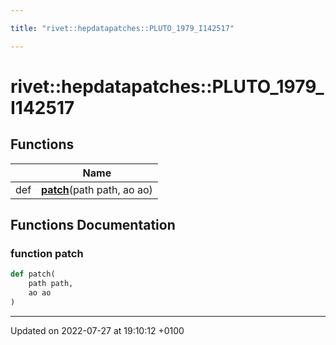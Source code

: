```yaml
---

title: "rivet::hepdatapatches::PLUTO_1979_I142517"

---
```


# rivet::hepdatapatches::PLUTO_1979_I142517



## Functions

|                | Name           |
| -------------- | -------------- |
| def | **[patch](http://example.org/namespaces/namespacerivet_1_1hepdatapatches_1_1pluto__1979__i142517/#function-patch)**(path path, ao ao) |


## Functions Documentation

### function patch

```python
def patch(
    path path,
    ao ao
)
```






-------------------------------

Updated on 2022-07-27 at 19:10:12 +0100